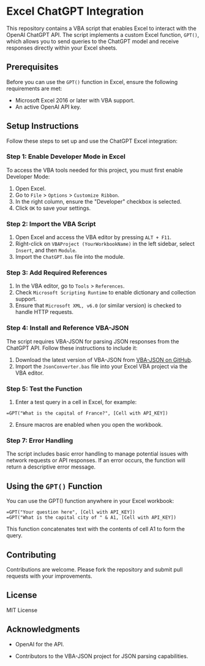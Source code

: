 # Excel ChatGPT Integration

This repository contains a VBA script that enables Excel to interact with the OpenAI ChatGPT API. The script implements a custom Excel function, `GPT()`, which allows you to send queries to the ChatGPT model and receive responses directly within your Excel sheets.

## Prerequisites

Before you can use the `GPT()` function in Excel, ensure the following requirements are met:

- Microsoft Excel 2016 or later with VBA support.
- An active OpenAI API key.

## Setup Instructions

Follow these steps to set up and use the ChatGPT Excel integration:

### Step 1: Enable Developer Mode in Excel

To access the VBA tools needed for this project, you must first enable Developer Mode:

1. Open Excel.
2. Go to `File` > `Options` > `Customize Ribbon`.
3. In the right column, ensure the "Developer" checkbox is selected.
4. Click `OK` to save your settings.

### Step 2: Import the VBA Script

1. Open Excel and access the VBA editor by pressing `ALT + F11`.
2. Right-click on `VBAProject (YourWorkbookName)` in the left sidebar, select `Insert`, and then `Module`.
3. Import the `ChatGPT.bas` file into the module.

### Step 3: Add Required References

1. In the VBA editor, go to `Tools` > `References`.
2. Check `Microsoft Scripting Runtime` to enable dictionary and collection support.
3. Ensure that `Microsoft XML, v6.0` (or similar version) is checked to handle HTTP requests.

### Step 4: Install and Reference VBA-JSON

The script requires VBA-JSON for parsing JSON responses from the ChatGPT API. Follow these instructions to include it:

1. Download the latest version of VBA-JSON from [VBA-JSON on GitHub](https://github.com/VBA-tools/VBA-JSON/releases).
2. Import the `JsonConverter.bas` file into your Excel VBA project via the VBA editor.

### Step 5: Test the Function

1. Enter a test query in a cell in Excel, for example:

```excel
=GPT("What is the capital of France?", [Cell with API_KEY])
```

2. Ensure macros are enabled when you open the workbook.

### Step 7: Error Handling

The script includes basic error handling to manage potential issues with network requests or API responses. If an error occurs, the function will return a descriptive error message.

## Using the `GPT()` Function

You can use the GPT() function anywhere in your Excel workbook:

```excel
=GPT("Your question here", [Cell with API_KEY])
=GPT("What is the capital city of " & A1, [Cell with API_KEY])
```

This function concatenates text with the contents of cell A1 to form the query.

## Contributing

Contributions are welcome. Please fork the repository and submit pull requests with your improvements.

## License

MIT License

## Acknowledgments

- OpenAI for the API.

- Contributors to the VBA-JSON project for JSON parsing capabilities.

